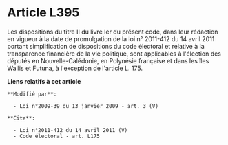 # Article L395

Les dispositions du titre II du livre Ier du présent code, dans leur rédaction en vigueur à la date de promulgation de la loi
n° 2011-412 du 14 avril 2011 portant simplification de dispositions du code électoral et relative à la transparence
financière de la vie politique, sont applicables à l'élection des députés en Nouvelle-Calédonie, en Polynésie française et
dans les îles Wallis et Futuna, à l'exception de l'article L. 175.

**Liens relatifs à cet article**

	**Modifié par**:

	  - Loi n°2009-39 du 13 janvier 2009 - art. 3 (V)

	**Cite**:

	  - Loi n°2011-412 du 14 avril 2011 (V)
	  - Code électoral - art. L175
